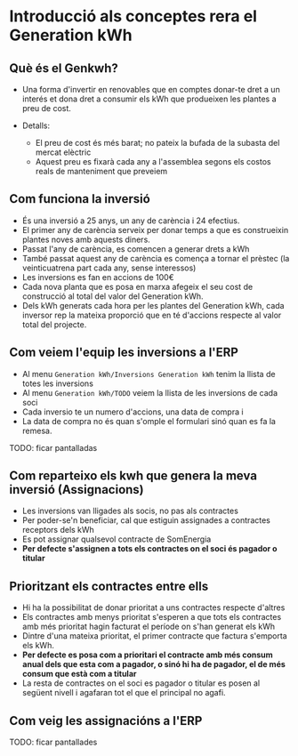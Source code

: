 # Introducció als conceptes rera el Generation kWh


## Què és el Genkwh?

- Una forma d'invertir en renovables que en comptes
donar-te dret a un interés et dona dret a consumir els
kWh que produeixen les plantes a preu de cost.

- Detalls:
	- El preu de cost és més barat; no pateix la bufada de la subasta del mercat elèctric
	- Aquest preu es fixarà cada any a l'assemblea segons els costos reals de manteniment que preveiem


## Com funciona la inversió

- És una inversió a 25 anys, un any de carència i 24 efectius.
- El primer any de carència serveix per donar temps a que es construeixin plantes noves amb aquests diners.
- Passat l'any de carència, es comencen a generar drets a kWh
- També passat aquest any de carència es comença a tornar el prèstec (la veinticuatrena part cada any, sense interessos)
- Les inversions es fan en accions de 100€
- Cada nova planta que es posa en marxa afegeix el seu cost de construcció al total del valor del Generation kWh.
- Dels kWh generats cada hora per les plantes del Generation kWh, cada inversor rep la mateixa proporció que en té d'accions respecte al valor total del projecte.

## Com veiem l'equip les inversions a l'ERP

- Al menu `Generation kWh/Inversions Generation kWh` tenim la llista de totes les inversions
- Al menu `Generation kWh/TODO` veiem la llista de les inversions de cada soci
- Cada inversio te un numero d'accions, una data de compra i 
- La data de compra no és quan s'omple el formulari sinó quan es fa la remesa.

TODO: ficar pantalladas


## Com reparteixo els kwh que genera la meva inversió (Assignacions)

- Les inversions van lligades als socis, no pas als contractes
- Per poder-se'n beneficiar, cal que estiguin assignades a contractes receptors dels kWh
- Es pot assignar qualsevol contracte de SomEnergia
- **Per defecte s'assignen a tots els contractes on el soci és pagador o titular**

## Prioritzant els contractes entre ells

- Hi ha la possibilitat de donar prioritat a uns contractes respecte d'altres
- Els contractes amb menys prioritat s'esperen a que tots els contractes amb més prioritat hagin facturat el període on s'han generat els kWh
- Dintre d'una mateixa prioritat, el primer contracte que factura s'emporta els kWh.
- **Per defecte es posa com a prioritari el contracte amb més consum anual dels que esta com a pagador, o sinó hi ha de pagador, el de més consum que està com a titular**
- La resta de contractes on el soci es pagador o titular es posen al següent nivell i agafaran tot el que el principal no agafi.

## Com veig les assignacións a l'ERP

TODO: ficar pantallades






